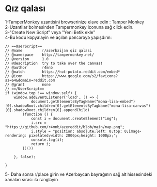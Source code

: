 # Qız qalası
1-TamperMonkey uzantisini browserinize elave edin : [Tamper Monkey](https://chrome.google.com/webstore/detail/tampermonkey/dhdgffkkebhmkfjojejmpbldmpobfkfo?hl=en) <br />
2-Uzantilar bolmesinden Tampermonkey iconuna sağ click edin. <br />
3-"Create New Script" veya "Yeni Betik ekle" <br />
4-Bu kodu kopyalayin ve açılan pəncərəyə yapışdırın: <br />
```
// ==UserScript==
// @name         r/azerbaijan qiz qalasi
// @namespace    http://tampermonkey.net/
// @version      1.0
// @description  try to take over the canvas!
// @author       r4mnb
// @match        https://hot-potato.reddit.com/embed*
// @icon         https://www.google.com/s2/favicons?sz=64&domain=reddit.com
// @grant        none
// ==/UserScript==
if (window.top !== window.self) {
    window.addEventListener('load', () => {
            document.getElementsByTagName("mona-lisa-embed")[0].shadowRoot.children[0].getElementsByTagName("mona-lisa-canvas")[0].shadowRoot.children[0].appendChild(
        (function () {
            const i = document.createElement("img");
            i.src = "https://github.com/r4mnb/azereddit/blob/main/map.png";
            i.style = "position: absolute;left: 0;top: 0;image-rendering: pixelated;width: 2000px;height: 1000px;";
            console.log(i);
            return i;
        })())

    }, false);

}
```
5- Daha sonra r/place girin ve Azerbaycan bayrağının sağ alt hissesindeki xanaları sırası ilə rəngləyin
